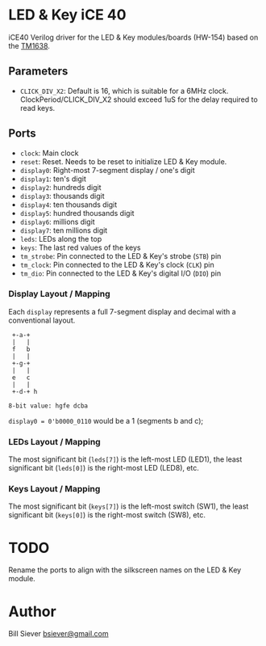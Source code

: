 # LED & Key iCE 40

iCE40 Verilog driver for the LED & Key modules/boards (HW-154) based on the [TM1638](https://www.makerhero.com/img/files/download/TM1638-Datasheet.pdf).

## Parameters

* `CLICK_DIV_X2`:  Default is 16, which is suitable for a 6MHz clock.  ClockPeriod/CLICK_DIV_X2 should exceed 1uS for the delay required to read keys.

## Ports

* `clock`: Main clock
* `reset`: Reset. Needs to be reset to initialize LED & Key module.
* `display0`: Right-most 7-segment display / one's digit
* `display1`: ten's digit
* `display2`: hundreds digit
* `display3`: thousands digit
* `display4`: ten thousands digit
* `display5`: hundred thousands digit
* `display6`: millions digit
* `display7`: ten millions digit
* `leds`: LEDs along the top
* `keys`: The last red values of the keys
* `tm_strobe`: Pin connected to the LED & Key's strobe (`STB`) pin
* `tm_clock`: Pin connected to the LED & Key's clock (`CLK`) pin
* `tm_dio`: Pin connected to the LED & Key's digital I/O (`DIO`) pin

### Display Layout / Mapping

Each `display` represents a full 7-segment display and decimal with a conventional layout.

```
 +-a-+
 |   |
 f   b
 |   |
 +-g-+
 |   |
 e   c
 |   |
 +-d-+ h

8-bit value: hgfe dcba 
```

`display0 = 0'b0000_0110` would be a 1 (segments b and c);

### LEDs Layout / Mapping

The most significant bit (`leds[7]`) is the left-most LED (LED1), the least significant bit (`leds[0]`) is the right-most LED (LED8), etc.

### Keys Layout / Mapping

The most significant bit (`keys[7]`) is the left-most switch (SW1), the least significant bit (`keys[0]`) is the right-most switch (SW8), etc.

# TODO

Rename the ports to align with the silkscreen names on the LED & Key module.

# Author 

Bill Siever <bsiever@gmail.com>